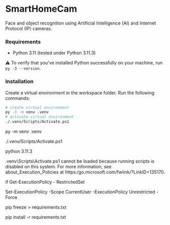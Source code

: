 # SmartHomeCam

Face and object recognition using Artificial Intelligence (AI) and Internet Protocol (IP) cameras.

### Requirements

* Python 3.11 (tested under Python 3.11.3)

:warning: To verify that you've installed Python successfully on your machine, run `py -3 --version`.

### Installation

Create a virtual environment in the workspace folder.
Run the following commands:

```sh
# create virtual environment 
py -3 -m venv .venv
# activate virtual environment 
./.venv/Scripts/Activate.ps1
```




py -m venv .venv

./.venv/Scripts/Activate.ps1


python 3.11.3



\.venv\Scripts\Activate.ps1 cannot be loaded because running scripts is disabled on this system. For more information, see about_Execution_Policies at 
https:/go.microsoft.com/fwlink/?LinkID=135170.

if Get-ExecutionPolicy - RestrictedSet

Set-ExecutionPolicy -Scope CurrentUser -ExecutionPolicy Unrestricted -Force



pip freeze > requirements.txt

pip install -r requirements.txt